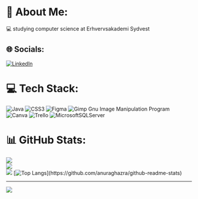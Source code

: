 # 💫 About Me:
💻 studying computer science at Erhvervsakademi Sydvest


## 🌐 Socials:
[![LinkedIn](https://img.shields.io/badge/linkedin-%230077B5.svg?style=for-the-badge&logo=linkedin&logoColor=white)](https://www.linkedin.com/in/ilasova/) 

# 💻 Tech Stack:
![Java](https://img.shields.io/badge/Java-ED8B00?style=for-the-badge&logo=openjdk&logoColor=white)
![CSS3](https://img.shields.io/badge/CSS-239120?&style=for-the-badge&logo=css3&logoColor=white)	
![Figma](https://img.shields.io/badge/Figma-F24E1E?style=for-the-badge&logo=figma&logoColor=white)
![Gimp Gnu Image Manipulation Program](https://img.shields.io/badge/Gimp-657D8B?style=for-the-badge&logo=gimp&logoColor=FFFFFF)
![Canva](https://img.shields.io/badge/Canva-%2300C4CC.svg?&style=for-the-badge&logo=Canva&logoColor=white) 
![Trello](https://img.shields.io/badge/Trello-0052CC?style=for-the-badge&logo=trello&logoColor=white) 
![MicrosoftSQLServer](https://img.shields.io/badge/Microsoft%20SQL%20Server-CC2927.svg?style=for-the-badge&logo=Microsoft-SQL-Server&logoColor=white)
# 📊 GitHub Stats:
![](https://github-readme-stats-sigma-five.vercel.app/api?username=juuwel&theme=dark&hide_border=false&include_all_commits=true&count_private=true)<br/>
![](https://github-readme-streak-stats.herokuapp.com/?user=juuwel&theme=dark&hide_border=false)<br/>
![](https://github-readme-stats-sigma-five.vercel.app/api/top-langs/?username=juuwel&theme=dark&hide_border=false&include_all_commits=true&count_private=true&layout=compact)
[![Top Langs]([https://github-readme-stats.vercel.app](https://github-readme-stats-3a0u5u83b-juuwel.vercel.app)/api/top-langs/?username=juuwel)](https://github.com/anuraghazra/github-readme-stats)

---
[![](https://visitcount.itsvg.in/api?id=juuwel&icon=3&color=12)](https://visitcount.itsvg.in)

<!-- Proudly created with GPRM ( https://gprm.itsvg.in ) -->
